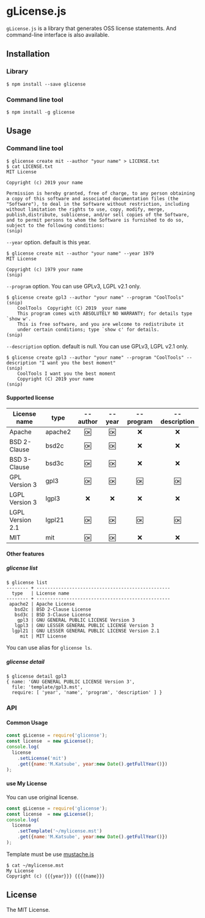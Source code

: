 # gLicense.js

`gLicense.js` is a library that generates OSS license statements. And command-line interface is also available.

## Installation
### Library
```shellsession
$ npm install --save glicense
```

### Command line tool
```shellsession
$ npm install -g glicense
```

## Usage
### Command line tool
```shellsession
$ glicense create mit --author "your name" > LICENSE.txt
$ cat LICENSE.txt
MIT License

Copyright (c) 2019 your name

Permission is hereby granted, free of charge, to any person obtaining a copy of this software and associated documentation files (the "Software"), to deal in the Software without restriction, including without limitation the rights to use, copy, modify, merge, publish,distribute, sublicense, and/or sell copies of the Software, and to permit persons to whom the Software is furnished to do so, subject to the following conditions:
(snip)
```

`--year` option. default is this year.

```shellsession
$ glicense create mit --author "your name" --year 1979
MIT License

Copyright (c) 1979 your name
(snip)
```

`--program` option. You can use GPLv3, LGPL v2.1 only.

```shellsession
$ glicense create gpl3 --author "your name" --program "CoolTools"
(snip)
    CoolTools  Copyright (C) 2019  your name
    This program comes with ABSOLUTELY NO WARRANTY; for details type `show w'.
    This is free software, and you are welcome to redistribute it
    under certain conditions; type `show c' for details.
(snip)
```

`--description` option. default is null. You can use GPLv3, LGPL v2.1 only.

```shellsession
$ glicense create gpl3 --author "your name" --program "CoolTools" --description "I want you the best moment"
(snip)
    CoolTools I want you the best moment
    Copyright (C) 2019 your name
(snip)
```

#### Supported license

| License name     | type    | --author | --year  | --program  | --description  |
| ---------------- | ------- | :------: | :-----: | :--------: | :------------: |
| Apache           | apache2 | 🆗       | 🆗      | ❌         | ❌             |
| BSD 2-Clause     | bsd2c   | 🆗       | 🆗      | ❌         | ❌             |
| BSD 3-Clause     | bsd3c   | 🆗       | 🆗      | ❌         | ❌             |
| GPL Version 3    | gpl3    | 🆗       | 🆗      | 🆗         | 🆗             |
| LGPL Version 3   | lgpl3   | ❌       | ❌      | ❌         | ❌             |
| LGPL Version 2.1 | lgpl21  | 🆗       | 🆗      | 🆗         | 🆗             |
| MIT              | mit     | 🆗       | 🆗      | ❌         | ❌             |


#### Other features
##### glicense list
```shellsession
$ glicense list
-------- + -------------------------------------------------
  type   | License name
-------- + -------------------------------------------------
 apache2 | Apache License
   bsd2c | BSD 2-Clause License
   bsd3c | BSD 3-Clause License
    gpl3 | GNU GENERAL PUBLIC LICENSE Version 3
   lgpl3 | GNU LESSER GENERAL PUBLIC LICENSE Version 3
  lgpl21 | GNU LESSER GENERAL PUBLIC LICENSE Version 2.1
     mit | MIT License
```

You can use alias for `glicense ls`.

##### glicense detail
```shellsession
$ glicense detail gpl3
{ name: 'GNU GENERAL PUBLIC LICENSE Version 3',
  file: 'template/gpl3.mst',
  require: [ 'year', 'name', 'program', 'description' ] }
```

### API
#### Common Usage

```javascript
const gLicense = require('glicense');
const license  = new gLicense();
console.log(
  license
    .setLicense('mit')
    .get({name:'M.Katsube', year:new Date().getFullYear()})
);
```

#### use My License
You can use original license.

```javascript
const gLicense = require('glicense');
const license  = new gLicense();
console.log(
  license
    .setTemplate('~/mylicense.mst')
    .get({name:'M.Katsube', year:new Date().getFullYear()})
);
```

Template must be use [mustache.js](https://github.com/janl/mustache.js)

```
$ cat ~/mylicense.mst
My License
Copyright (c) {{{year}}} {{{{name}}}
```

## License
The MIT License.